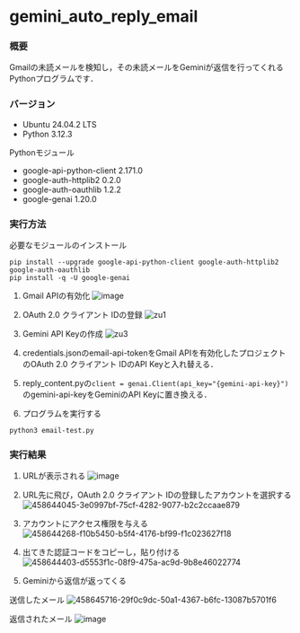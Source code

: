 # gemini_auto_reply_email
### 概要
Gmailの未読メールを検知し，その未読メールをGeminiが返信を行ってくれるPythonプログラムです．

### バージョン
- Ubuntu 24.04.2 LTS
- Python 3.12.3

Pythonモジュール
- google-api-python-client 2.171.0
- google-auth-httplib2     0.2.0
- google-auth-oauthlib     1.2.2
- google-genai             1.20.0

### 実行方法
必要なモジュールのインストール
```
pip install --upgrade google-api-python-client google-auth-httplib2 google-auth-oauthlib
pip install -q -U google-genai
```

1. Gmail APIの有効化
![image](https://github.com/user-attachments/assets/44213da2-d887-41bc-8458-1f0d0d8d95d0)

1. OAuth 2.0 クライアント IDの登録
![zu1](https://github.com/user-attachments/assets/bd992477-4606-4305-bbce-bab79ee84801)

1. Gemini API Keyの作成
![zu3](https://github.com/user-attachments/assets/faf42284-8b77-4e0c-ae62-0823566325d8)

1. credentials.jsonのemail-api-tokenをGmail APIを有効化したプロジェクトのOAuth 2.0 クライアント IDのAPI Keyと入れ替える．
1. reply_content.pyの`client = genai.Client(api_key="{gemini-api-key}")`のgemini-api-keyをGeminiのAPI Keyに置き換える．
  
6. プログラムを実行する
```
python3 email-test.py
```

### 実行結果
1. URLが表示される
![image](https://github.com/user-attachments/assets/21a85f8c-7c93-4792-b7c5-99f0fbd82e60)

1. URL先に飛び，OAuth 2.0 クライアント IDの登録したアカウントを選択する
![458644045-3e0997bf-75cf-4282-9077-b2c2ccaae879](https://github.com/user-attachments/assets/dd2035f4-896d-4472-9cc8-aa26a19a536c)

1. アカウントにアクセス権限を与える
![458644268-f10b5450-b5f4-4176-bf99-f1c023627f18](https://github.com/user-attachments/assets/55fb36c1-0d04-4e3f-a29c-e5b257d737ba)

1. 出てきた認証コードをコピーし，貼り付ける
![458644403-d5553f1c-08f9-475a-ac9d-9b8e46022774](https://github.com/user-attachments/assets/4a270a0b-1638-4571-b8f4-de97d792931f)

1. Geminiから返信が返ってくる

送信したメール
![458645716-29f0c9dc-50a1-4367-b6fc-13087b5701f6](https://github.com/user-attachments/assets/ce977a99-02b1-4e37-ac8e-406740331627)

返信されたメール
![image](https://github.com/user-attachments/assets/ed939bbb-c975-45be-a373-c5c3817d9f63)



